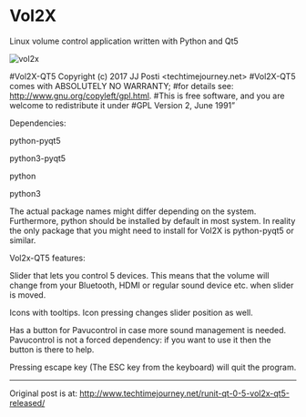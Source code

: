 # Vol2X
Linux volume control application written with Python and Qt5

![vol2x](https://user-images.githubusercontent.com/29865797/28224494-f8f4094e-68d7-11e7-8084-c00b1e79d052.jpg)

#Vol2X-QT5 Copyright (c) 2017 JJ Posti <techtimejourney.net>
#Vol2X-QT5  comes with ABSOLUTELY NO WARRANTY;
#for details see: http://www.gnu.org/copyleft/gpl.html.
#This is free software, and you are welcome to redistribute it under
#GPL Version 2, June 1991”


Dependencies: 

python-pyqt5 

python3-pyqt5 

python 

python3 

The actual package names might differ depending on the system. Furthermore, python should be installed by default in most system. In reality the only package that you might need to install for Vol2X is python-pyqt5 or similar.

Vol2x-QT5 features:

Slider that lets you control 5 devices. This means that the volume will change from your Bluetooth, HDMI or regular sound device etc. when slider is moved.

Icons with tooltips. Icon pressing changes slider position as well.

Has a button for Pavucontrol in case more sound management is needed. Pavucontrol is not a forced dependency: if you want to use it then the button is there to help.

Pressing escape key (The ESC key from the keyboard) will quit the program.
________________________
Original post is at:
http://www.techtimejourney.net/runit-qt-0-5-vol2x-qt5-released/
